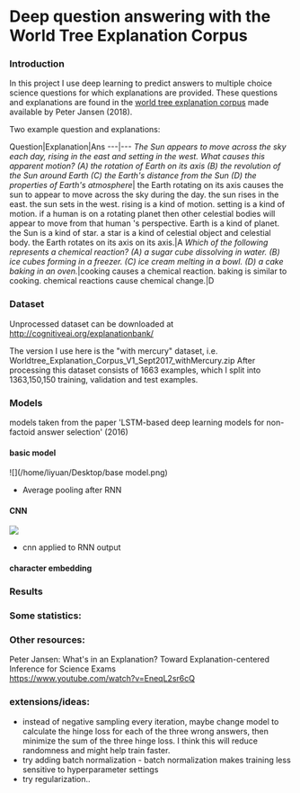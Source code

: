 # Deep question answering with the World Tree Explanation Corpus
### Introduction
In this project I use deep learning to predict answers to multiple choice science questions for which explanations are provided. These questions and explanations are found in the [world tree explanation corpus](https://arxiv.org/abs/1802.03052) made available by Peter Jansen (2018).

Two example question and explanations:

Question|Explanation|Ans
---|---
*The Sun appears to move across the sky each day, rising in the east and setting in the west. What causes this apparent motion? (A) the rotation of Earth on its axis (B) the revolution of the Sun around Earth (C) the Earth's distance from the Sun (D) the properties of Earth's atmosphere*| the Earth rotating on its axis causes the sun to appear to move across the sky during the day. the sun rises in the east. the sun sets in the west. rising is a kind of motion. setting is a kind of motion. if a human is on a rotating planet then other celestial bodies will appear to move from that human 's perspective. Earth is a kind of planet. the Sun is a kind of star. a star is a kind of celestial object and celestial body. the Earth rotates on its axis on its axis.|A
*Which of the following represents a chemical reaction? (A) a sugar cube dissolving in water. (B) ice cubes forming in a freezer. (C) ice cream melting in a bowl. (D) a cake baking in an oven.*|cooking causes a chemical reaction. baking is similar to cooking. chemical reactions cause chemical change.|D

### Dataset
Unprocessed dataset can be downloaded at http://cognitiveai.org/explanationbank/

The version I use here is the "with mercury" dataset, i.e. Worldtree_Explanation_Corpus_V1_Sept2017_withMercury.zip
After processing this dataset consists of 1663 examples, which I split into 1363,150,150 training, validation and test examples.

### Models

models taken from the paper 'LSTM-based deep learning models for non-factoid answer selection' (2016)

#### basic model

![](/home/liyuan/Desktop/base model.png)  

 - Average pooling after RNN

#### CNN
![](/home/liyuan/Desktop/cnn.png)
- cnn applied to RNN output

#### character embedding










### Results



### Some statistics:


### Other resources:
Peter Jansen: What's in an Explanation? Toward Explanation-centered Inference for Science Exams  
https://www.youtube.com/watch?v=EneqL2sr6cQ

### extensions/ideas:
- instead of negative sampling every iteration, maybe change model to calculate the hinge loss for each of the three wrong answers, then minimize the sum of the three hinge loss. I think this will reduce randomness and might help train faster.
- try adding batch normalization - batch normalization makes training less sensitive to hyperparameter settings
- try regularization..
